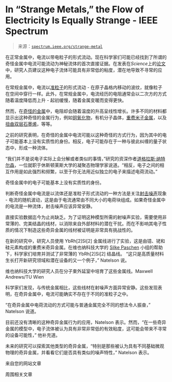 <!--yml

category: 未分类

日期：2024 年 5 月 27 日 14:31:00

-->

# In “Strange Metals,” the Flow of Electricity Is Equally Strange - IEEE Spectrum

> 来源：[`spectrum.ieee.org/strange-metal`](https://spectrum.ieee.org/strange-metal)

在正常金属中，电流以带电粒子的形式流动。现在科学家们可能已经找到了所谓的奇怪金属中电流可能流动为神秘流体的首次直接证据。在发表在*Science*上的[论文](https://www.science.org/doi/10.1126/science.abq6100)中，研究人员建议这种电子流体可能具有非常低的粘度，潜在地导致不寻常的应用。

在常规金属中，电流以[准粒子](https://spectrum.ieee.org/quasiparticle-creates-heat-switch)的形式流动 - 在原子晶格内移动的波纹，就像粒子在空间中穿行一样。此外，在常规金属中，电流经历的电阻通常会以二次方的方式随着温度降低而上升 - 起初缓慢，随着金属变暖而变得更快。

然而，在[奇怪的金属](https://abbamonte.physics.illinois.edu/2023/06/30/stranger-than-metals/)中，电阻却会随着温度的升高呈线性增长。许多不同的材料都显示出这种奇怪的金属行为，例如[铜氧化物](https://spectrum.ieee.org/superconductor-maker-in-political-crosshairs)，有机分子晶体，[重费米子金属](https://en.wikipedia.org/wiki/Heavy_fermion_material)，以及[扭曲双层石墨烯](https://spectrum.ieee.org/hybrid-dimension-graphene)，等等。

之前的研究表明，在奇怪的金属中电流可能以这种奇怪的方式行为，因为其中的电子可能基本上没有实质性的身份。相反，电子可能存在于一种与彼此纠缠的量子状态中，形成一种流体。

“我们并不是说电子实际上会分解或者类似的事情，”研究的资深作者[道格拉斯·纳特尔森](https://profiles.rice.edu/faculty/douglas-natelson)，一位就职于休斯顿莱斯大学的凝聚态物理学家说道。“相反，电子之间的相互作用是如此强烈和频繁，以至于你无法用近似独立的电子来描述电荷流动。”

奇怪金属中的电子可能基本上没有实质性的身份。

判断奇怪金属中电流是以流体还是准粒子形式流动的一种方法是关注[射击噪声](https://123.physics.ucdavis.edu/shot.html)现象 - 电流的随机波动，这是由于电流通常由不同大小的电荷块组成。如果奇怪金属中的电流是一种流体，射击噪声应该异常安静。

直接实验数据迄今为止尚缺乏。为了证明这种模型所需的射噪声实验，需要使用非常薄的、完美结晶的线材，以消除来自外部材料的潜在干扰。而在不影响其电子性质的情况下制造这些奇异金属的线材被证明是非常具有挑战性的。

在新的研究中，研究人员使用 YbRh[2]Si[2] 金属线进行了实验，这是由镱、铑和硅元素构成的重费米奇异金属。在维也纳科技大学的 [Silke Paschen](https://www.ifp.tuwien.ac.at/paschen) 小组的帮助下，科学家们培育并测试了非常薄的 YbRh[2]Si[2] 结晶线。 “这只是高质量材料生长打开新研究领域和潜在设备的又一个例子，” Natelson 说。

维也纳科技大学的研究人员在分子束外延室中培育了这些金属线。Maxwell Andrews/TU Wien

科学家们发现，与传统金属相比，这些线材在射噪声方面异常安静。这些发现表明，在奇异金属中，电流可能确实不存在于不同的准粒子之中。

“在奇异金属中电荷流动的方式可能与普通金属完全不同的想法令人振奋，” Natelson 说道。

目前还没有清晰的这种奇异金属行为的应用，Natelson 表示。然而，“在一些奇异金属的模型中，电子流体被认为具有非常非常低的有效粘度，这可能会带来不寻常的设备可能性，” 他补充道。

未来的研究可以探索其他类型的奇异金属，“特别是那些被认为具有不同基础微观物理的奇异金属，并看看它们是否具有类似的噪声特性，” Natelson 表示。

来自您的网站文章

周围相关文章
